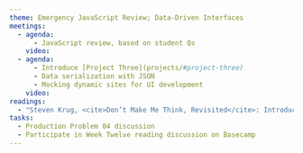 ```yaml
---
theme: Emergency JavaScript Review; Data-Driven Interfaces
meetings:
  - agenda:
      - JavaScript review, based on student Qs
    video:
  - agenda:
      - Introduce [Project Three](projects/#project-three)
      - Data serialization with JSON
      - Mocking dynamic sites for UI development
    video:
readings:
  - "Steven Krug, <cite>Don’t Make Me Think, Revisited</cite>: Introduction, Chapters&nbsp;1–8"
tasks:
  - Production Problem 04 discussion
  - Participate in Week Twelve reading discussion on Basecamp
---
```

